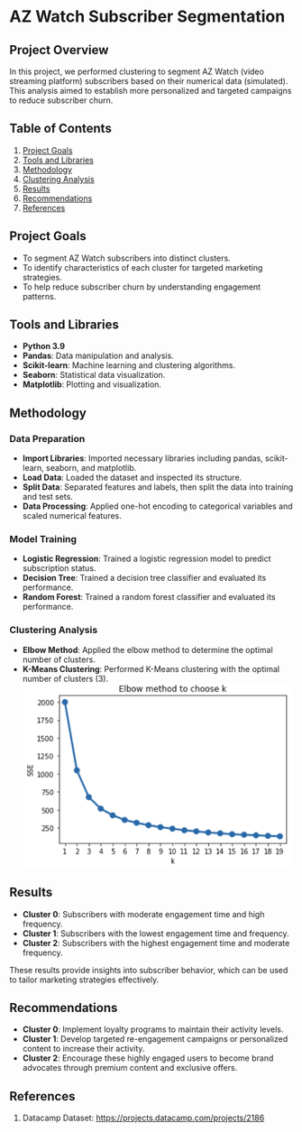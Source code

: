 # AZ Watch Subscriber Segmentation

## Project Overview

In this project, we performed clustering to segment AZ Watch (video streaming platform) subscribers based on their numerical data (simulated). This analysis aimed to establish more personalized and targeted campaigns to reduce subscriber churn.

## Table of Contents

1. [Project Goals](#project-goals)
2. [Tools and Libraries](#tools-and-libraries)
3. [Methodology](#methodology)
4. [Clustering Analysis](#clustering-analysis)
5. [Results](#results)
6. [Recommendations](#recommendations)
7. [References](#references)

## Project Goals

- To segment AZ Watch subscribers into distinct clusters.
- To identify characteristics of each cluster for targeted marketing strategies.
- To help reduce subscriber churn by understanding engagement patterns.

## Tools and Libraries

- **Python 3.9**
- **Pandas**: Data manipulation and analysis.
- **Scikit-learn**: Machine learning and clustering algorithms.
- **Seaborn**: Statistical data visualization.
- **Matplotlib**: Plotting and visualization.

## Methodology

### Data Preparation

- **Import Libraries**: Imported necessary libraries including pandas, scikit-learn, seaborn, and matplotlib.
- **Load Data**: Loaded the dataset and inspected its structure.
- **Split Data**: Separated features and labels, then split the data into training and test sets.
- **Data Processing**: Applied one-hot encoding to categorical variables and scaled numerical features.

### Model Training

- **Logistic Regression**: Trained a logistic regression model to predict subscription status.
- **Decision Tree**: Trained a decision tree classifier and evaluated its performance.
- **Random Forest**: Trained a random forest classifier and evaluated its performance.

### Clustering Analysis

- **Elbow Method**: Applied the elbow method to determine the optimal number of clusters.
- **K-Means Clustering**: Performed K-Means clustering with the optimal number of clusters (3).
  ![Elbow Method for K Selection](elbow_chart.png)

## Results

- **Cluster 0**: Subscribers with moderate engagement time and high frequency.
- **Cluster 1**: Subscribers with the lowest engagement time and frequency.
- **Cluster 2**: Subscribers with the highest engagement time and moderate frequency.

These results provide insights into subscriber behavior, which can be used to tailor marketing strategies effectively.

## Recommendations

- **Cluster 0**: Implement loyalty programs to maintain their activity levels.
- **Cluster 1**: Develop targeted re-engagement campaigns or personalized content to increase their activity.
- **Cluster 2**: Encourage these highly engaged users to become brand advocates through premium content and exclusive offers.

## References

1. Datacamp Dataset: https://projects.datacamp.com/projects/2186
